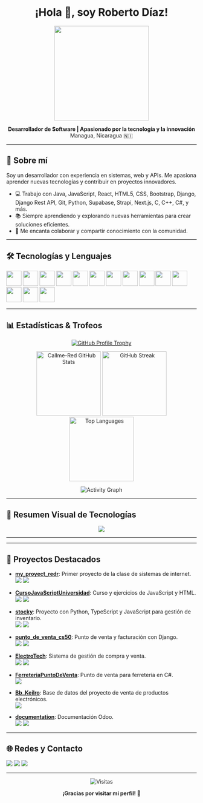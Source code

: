 <!-- Banner principal -->
<h1 align="center">¡Hola 👋, soy Roberto Díaz!</h1>
<p align="center">
  <img src="https://raw.githubusercontent.com/Callme-Red/Callme-Red/main/coding-guy.gif" width="250"/>
</p>

<p align="center">
  <b>Desarrollador de Software | Apasionado por la tecnología y la innovación</b><br>
  Managua, Nicaragua 🇳🇮
</p>

---

## 🚀 Sobre mí

Soy un desarrollador con experiencia en sistemas, web y APIs. Me apasiona aprender nuevas tecnologías y contribuir en proyectos innovadores.
- 💻 Trabajo con Java, JavaScript, React, HTML5, CSS, Bootstrap, Django, Django Rest API, Git, Python, Supabase, Strapi, Next.js, C, C++, C#, y más.
- 📚 Siempre aprendiendo y explorando nuevas herramientas para crear soluciones eficientes.
- 🤝 Me encanta colaborar y compartir conocimiento con la comunidad.

---

## 🛠️ Tecnologías y Lenguajes

<p>
  <img src="https://cdn.jsdelivr.net/gh/devicons/devicon/icons/java/java-original.svg" width="40" />
  <img src="https://cdn.jsdelivr.net/gh/devicons/devicon/icons/javascript/javascript-original.svg" width="40"/>
  <img src="https://cdn.jsdelivr.net/gh/devicons/devicon/icons/react/react-original.svg" width="40"/>
  <img src="https://cdn.jsdelivr.net/gh/devicons/devicon/icons/html5/html5-original.svg" width="40"/>
  <img src="https://cdn.jsdelivr.net/gh/devicons/devicon/icons/css3/css3-original.svg" width="40"/>
  <img src="https://cdn.jsdelivr.net/gh/devicons/devicon/icons/bootstrap/bootstrap-original.svg" width="40"/>
  <img src="https://cdn.jsdelivr.net/gh/devicons/devicon/icons/django/django-plain.svg" width="40"/>
  <img src="https://cdn.jsdelivr.net/gh/devicons/devicon/icons/python/python-original.svg" width="40"/>
  <img src="https://cdn.jsdelivr.net/gh/devicons/devicon/icons/git/git-original.svg" width="40"/>
  <img src="https://cdn.jsdelivr.net/gh/devicons/devicon/icons/typescript/typescript-original.svg" width="40"/>
  <img src="https://cdn.jsdelivr.net/gh/devicons/devicon/icons/c/c-original.svg" width="40"/>
  <img src="https://cdn.jsdelivr.net/gh/devicons/devicon/icons/cplusplus/cplusplus-original.svg" width="40"/>
  <img src="https://cdn.jsdelivr.net/gh/devicons/devicon/icons/csharp/csharp-original.svg" width="40"/>
  <img src="https://cdn.jsdelivr.net/gh/devicons/devicon/icons/nextjs/nextjs-original.svg" width="40"/>
  <!-- Puedes agregar más -->
</p>

---

## 📊 Estadísticas & Trofeos

<p align="center">
  <!-- Trofeos de perfil: https://github.com/ryo-ma/github-profile-trophy -->
  <a href="https://github.com/Callme-Red">
    <img src="https://github-profile-trophy.vercel.app/?username=Callme-Red&theme=onedark&row=1&column=7&margin-w=10&margin-h=10" alt="GitHub Profile Trophy"/>
  </a>
</p>

<p align="center">
  <!-- Estadísticas generales -->
  <img src="https://github-readme-stats.vercel.app/api?username=Callme-Red&show_icons=true&count_private=true&theme=radical&rank_icon=github" alt="Callme-Red GitHub Stats" height="170"/>
  <img src="https://github-readme-streak-stats.herokuapp.com/?user=Callme-Red&theme=radical" alt="GitHub Streak" height="170"/>
  <img src="https://github-readme-stats.vercel.app/api/top-langs/?username=Callme-Red&layout=compact&theme=radical&langs_count=8" alt="Top Languages" height="170"/>
</p>

<p align="center">
  <img src="https://github-readme-activity-graph.vercel.app/graph?username=Callme-Red&theme=radical" alt="Activity Graph"/>
</p>

---

## 🏅 Resumen Visual de Tecnologías

<p align="center">
  <img src="https://skillicons.dev/icons?i=java,js,react,html,css,bootstrap,python,django,git,typescript,c,cpp,cs,nextjs,supabase,strapi" />
</p>

---

<!-- Puedes agregar esta sección al README donde quieras -->

---

## 🚩 Proyectos Destacados

- <b>[my_proyect_redr](https://github.com/Callme-Red/my_proyect_redr)</b>: Primer proyecto de la clase de sistemas de internet. <br>
  <img src="https://img.shields.io/badge/TypeScript-blue?logo=typescript"> <img src="https://img.shields.io/badge/JavaScript-yellow?logo=javascript">

- <b>[CursoJavaScriptUniversidad](https://github.com/Callme-Red/CursoJavaScriptUniversidad)</b>: Curso y ejercicios de JavaScript y HTML. <br>
  <img src="https://img.shields.io/badge/JavaScript-yellow?logo=javascript"> <img src="https://img.shields.io/badge/HTML5-orange?logo=html5">

- <b>[stocky](https://github.com/Callme-Red/stocky)</b>: Proyecto con Python, TypeScript y JavaScript para gestión de inventario. <br>
  <img src="https://img.shields.io/badge/Python-blue?logo=python"> <img src="https://img.shields.io/badge/TypeScript-blue?logo=typescript">

- <b>[punto_de_venta_cs50](https://github.com/Callme-Red/punto_de_venta_cs50)</b>: Punto de venta y facturación con Django. <br>
  <img src="https://img.shields.io/badge/Python-blue?logo=python"> <img src="https://img.shields.io/badge/Django-green?logo=django">

- <b>[ElectroTech](https://github.com/Callme-Red/ElectroTech)</b>: Sistema de gestión de compra y venta. <br>
  <img src="https://img.shields.io/badge/JavaScript-yellow?logo=javascript"> <img src="https://img.shields.io/badge/Python-blue?logo=python">

- <b>[FerreteriaPuntoDeVenta](https://github.com/Callme-Red/FerreteriaPuntoDeVenta)</b>: Punto de venta para ferretería en C#. <br>
  <img src="https://img.shields.io/badge/CSharp-purple?logo=csharp">

- <b>[Bb_Keilro](https://github.com/Callme-Red/Bb_Keilro)</b>: Base de datos del proyecto de venta de productos electrónicos. <br>
  <img src="https://img.shields.io/badge/TSQL-blue?logo=microsoftsqlserver">

- <b>[documentation](https://github.com/Callme-Red/documentation)</b>: Documentación Odoo. <br>
  <img src="https://img.shields.io/badge/Python-blue?logo=python"> <img src="https://img.shields.io/badge/HTML5-orange?logo=html5">

---

## 🌐 Redes y Contacto

<p>
  <a href="https://github.com/Callme-Red"><img src="https://img.shields.io/badge/GitHub-Callme--Red-black?logo=github"></a>
  <a href="https://www.linkedin.com/in/roberto-el%C3%ADas-d%C3%ADaz-r-09b795192/"><img src="https://img.shields.io/badge/LinkedIn-Roberto%20El%C3%ADas%20D%C3%ADaz%20R-blue?logo=linkedin"></a>
  <a href="mailto:robertdiruz05@gmail.com"><img src="https://img.shields.io/badge/Email-robertdiruz05@gmail.com-red?logo=gmail"></a>
</p>

---

<p align="center">
  <img src="https://visitor-badge.laobi.icu/badge?page_id=Callme-Red" alt="Visitas"/>
</p>

<p align="center"><b>¡Gracias por visitar mi perfil! 🚀</b></p>
